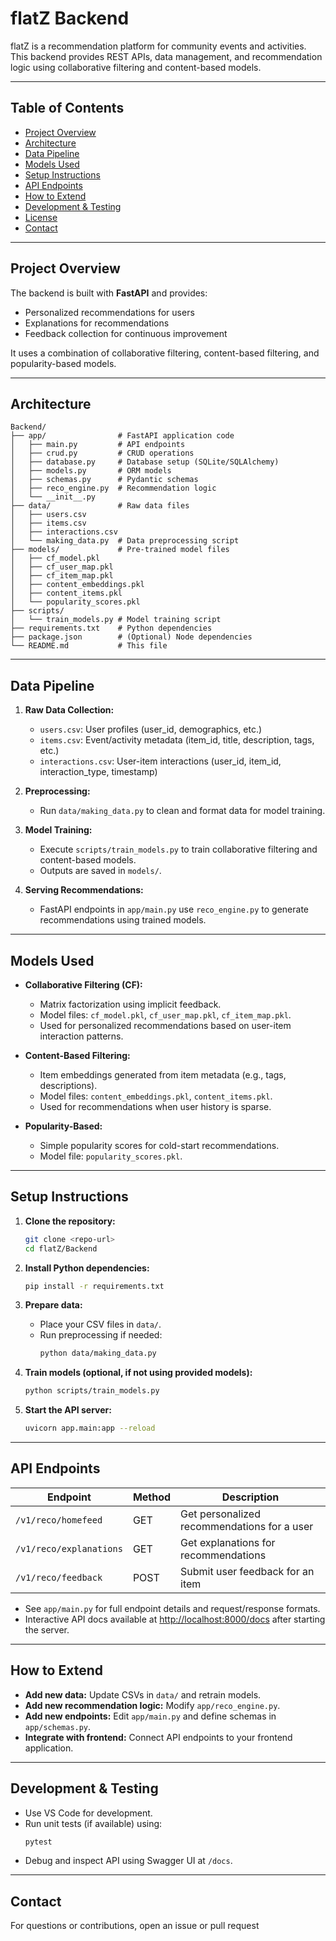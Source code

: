# flatZ Backend

flatZ is a recommendation platform for community events and activities. This backend provides REST APIs, data management, and recommendation logic using collaborative filtering and content-based models.

---

## Table of Contents

- [Project Overview](#project-overview)
- [Architecture](#architecture)
- [Data Pipeline](#data-pipeline)
- [Models Used](#models-used)
- [Setup Instructions](#setup-instructions)
- [API Endpoints](#api-endpoints)
- [How to Extend](#how-to-extend)
- [Development & Testing](#development--testing)
- [License](#license)
- [Contact](#contact)

---

## Project Overview

The backend is built with **FastAPI** and provides:
- Personalized recommendations for users
- Explanations for recommendations
- Feedback collection for continuous improvement

It uses a combination of collaborative filtering, content-based filtering, and popularity-based models.

---

## Architecture

```
Backend/
├── app/                # FastAPI application code
│   ├── main.py         # API endpoints
│   ├── crud.py         # CRUD operations
│   ├── database.py     # Database setup (SQLite/SQLAlchemy)
│   ├── models.py       # ORM models
│   ├── schemas.py      # Pydantic schemas
│   ├── reco_engine.py  # Recommendation logic
│   └── __init__.py
├── data/               # Raw data files
│   ├── users.csv
│   ├── items.csv
│   ├── interactions.csv
│   └── making_data.py  # Data preprocessing script
├── models/             # Pre-trained model files
│   ├── cf_model.pkl
│   ├── cf_user_map.pkl
│   ├── cf_item_map.pkl
│   ├── content_embeddings.pkl
│   ├── content_items.pkl
│   └── popularity_scores.pkl
├── scripts/
│   └── train_models.py # Model training script
├── requirements.txt    # Python dependencies
├── package.json        # (Optional) Node dependencies
└── README.md           # This file
```

---

## Data Pipeline

1. **Raw Data Collection:**  
   - `users.csv`: User profiles (user_id, demographics, etc.)
   - `items.csv`: Event/activity metadata (item_id, title, description, tags, etc.)
   - `interactions.csv`: User-item interactions (user_id, item_id, interaction_type, timestamp)

2. **Preprocessing:**  
   - Run `data/making_data.py` to clean and format data for model training.

3. **Model Training:**  
   - Execute `scripts/train_models.py` to train collaborative filtering and content-based models.
   - Outputs are saved in `models/`.

4. **Serving Recommendations:**  
   - FastAPI endpoints in `app/main.py` use `reco_engine.py` to generate recommendations using trained models.

---

## Models Used

- **Collaborative Filtering (CF):**
  - Matrix factorization using implicit feedback.
  - Model files: `cf_model.pkl`, `cf_user_map.pkl`, `cf_item_map.pkl`.
  - Used for personalized recommendations based on user-item interaction patterns.

- **Content-Based Filtering:**
  - Item embeddings generated from item metadata (e.g., tags, descriptions).
  - Model files: `content_embeddings.pkl`, `content_items.pkl`.
  - Used for recommendations when user history is sparse.

- **Popularity-Based:**
  - Simple popularity scores for cold-start recommendations.
  - Model file: `popularity_scores.pkl`.

---

## Setup Instructions

1. **Clone the repository:**
   ```sh
   git clone <repo-url>
   cd flatZ/Backend
   ```

2. **Install Python dependencies:**
   ```sh
   pip install -r requirements.txt
   ```

3. **Prepare data:**
   - Place your CSV files in `data/`.
   - Run preprocessing if needed:
     ```sh
     python data/making_data.py
     ```

4. **Train models (optional, if not using provided models):**
   ```sh
   python scripts/train_models.py
   ```

5. **Start the API server:**
   ```sh
   uvicorn app.main:app --reload
   ```

---

## API Endpoints

| Endpoint                  | Method | Description                                 |
|---------------------------|--------|---------------------------------------------|
| `/v1/reco/homefeed`       | GET    | Get personalized recommendations for a user |
| `/v1/reco/explanations`   | GET    | Get explanations for recommendations        |
| `/v1/reco/feedback`       | POST   | Submit user feedback for an item            |

- See `app/main.py` for full endpoint details and request/response formats.
- Interactive API docs available at [http://localhost:8000/docs](http://localhost:8000/docs) after starting the server.

---

## How to Extend

- **Add new data:** Update CSVs in `data/` and retrain models.
- **Add new recommendation logic:** Modify `app/reco_engine.py`.
- **Add new endpoints:** Edit `app/main.py` and define schemas in `app/schemas.py`.
- **Integrate with frontend:** Connect API endpoints to your frontend application.

---

## Development & Testing

- Use VS Code for development.
- Run unit tests (if available) using:
  ```sh
  pytest
  ```
- Debug and inspect API using Swagger UI at `/docs`.

---

## Contact

For questions or contributions, open an issue or pull request